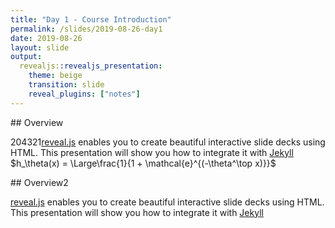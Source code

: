 ```yaml
---
title: "Day 1 - Course Introduction"
permalink: /slides/2019-08-26-day1
date: 2019-08-26
layout: slide
output:
  revealjs::revealjs_presentation:
    theme: beige
    transition: slide
    reveal_plugins: ["notes"]
---
```


<section data-markdown>
## Overview

204321[reveal.js](https://github.com/hakimel/reveal.js/) enables you to create
beautiful interactive slide decks using HTML. This presentation will show you
how to integrate it with [Jekyll](http://jekyllrb.com/) $h_\theta(x) = \Large\frac{1}{1 + \mathcal{e}^{(-\theta^\top x)}}$
</section>

<section data-markdown>
## Overview2

[reveal.js](https://github.com/hakimel/reveal.js/) enables you to create
beautiful interactive slide decks using HTML. This presentation will show you
how to integrate it with [Jekyll](http://jekyllrb.com/)
</section>
